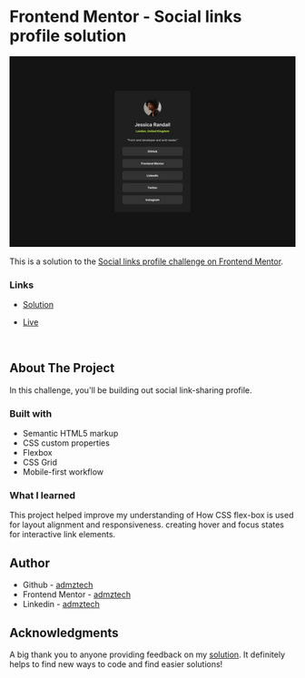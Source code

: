 # Frontend Mentor - Social links profile solution

<img src="https://github.com/admztech/social-links-profile-main/blob/main/design/destkop-design.jpg">

This is a solution to the [Social links profile challenge on Frontend Mentor](https://www.frontendmentor.io/challenges/social-links-profile-UG32l9m6dQ).

### Links

-  [Solution](https://www.frontendmentor.io/solutions/sociallinksprofilemain-YaOdKJ9Ch6)
- [Live](https://admztech.github.io/social-links-profile-main/)

  <br>

## About The Project

In this challenge, you'll be building out social link-sharing profile.

### Built with

- Semantic HTML5 markup
- CSS custom properties
- Flexbox
- CSS Grid
- Mobile-first workflow

### What I learned

This project helped improve my understanding of How CSS flex-box is used for layout alignment and responsiveness. creating hover and focus states for interactive link elements.

<!-- ### Useful resources

- [Example resource 1](https://www.example.com) - This helped me for XYZ reason. I really liked this pattern and will use it going forward.
- [Example resource 2](https://www.example.com) - This is an amazing article which helped me finally understand XYZ. I'd recommend it to anyone still learning this concept. -->

## Author

- Github - [admztech](https://github.com/admztech)
- Frontend Mentor - [admztech](https://www.frontendmentor.io/profile/yourusername)
- Linkedin - [admztech](https://www.linkedin.com/in/admztech/)

## Acknowledgments

A big thank you to anyone providing feedback on my <a href="https://www.frontendmentor.io/challenges/social-links-profile-UG32l9m6dQ/hub">solution</a>. It definitely helps to find new ways to code and find easier solutions!